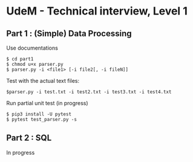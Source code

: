 # UdeM - Technical interview, Level 1

## Part 1 : (Simple) Data Processing

Use documentations

```
$ cd part1
$ chmod u+x parser.py
$ parser.py -i <file1> [-i file2[, -i fileN]]
```

Test with the actual text files:

```
$parser.py -i test.txt -i test2.txt -i test3.txt -i test4.txt
```

Run partial unit test (in progress)

```
$ pip3 install -U pytest
$ pytest test_parser.py -s
```

## Part 2 : SQL

In progress
